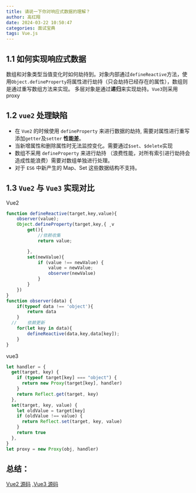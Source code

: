```yaml
---
title: 请说一下你对响应式数据的理解？
author: 高红翔
date: 2024-03-22 10:50:47
categories: 面试宝典
tags: Vue.js
---
```


## 1.1 如何实现响应式数据

数组和对象类型当值变化时如何劫持到。对象内部通过`defineReactive`方法，使用`Object.defineProperty`将属性进行劫持（只会劫持已经存在的属性），数组则是通过重写数组方法来实现。 多层对象是通过**递归**来实现劫持。`Vue3`则采用 proxy

## 1.2 `vue2` 处理缺陷

- 在 `Vue2` 的时候使用 `defineProperty` 来进行数据的劫持, 需要对属性进行重写添加`getter`及`setter` **性能差**。
- 当新增属性和删除属性时无法监控变化。需要通过`$set`、`$delete`实现
- 数组不采用 `defineProperty` 来进行劫持 （浪费性能，对所有索引进行劫持会造成性能浪费）需要对数组单独进行处理。
- 对于 `ES6` 中新产生的 Map、Set 这些数据结构不支持。

## 1.3 `Vue2` 与 `Vue3` 实现对比

Vue2

```js
function defineReactive(target,key,value){
    observer(value);
    Object.defineProperty(target,key,{ ¸v
        get(){
      		//依赖收集
            return value;

        },
        set(newValue){
            if (value !== newValue) {
                value = newValue;
                observer(newValue)
            }
        }
    })
}
function observer(data) {
    if(typeof data !== 'object'){
        return data
    }
  //	依赖更新
    for(let key in data){
        defineReactive(data,key,data[key]);
    }
}

```

vue3

```js
let handler = {
  get(target, key) {
    if (typeof target[key] === "object") {
      return new Proxy(target[key], handler)
    }
    return Reflect.get(target, key)
  },
  set(target, key, value) {
    let oldValue = target[key]
    if (oldValue !== value) {
      return Reflect.set(target, key, value)
    }
    return true
  },
}
let proxy = new Proxy(obj, handler)
```

## 总结：

[Vue2 源码](https://github1s.com/vuejs/vue/blob/HEAD/src/core/observer/index.ts#L105-L106) ,[Vue3 源码](https://github1s.com/vuejs/core/blob/main/packages/reactivity/src/reactive.ts#L90-L91)

